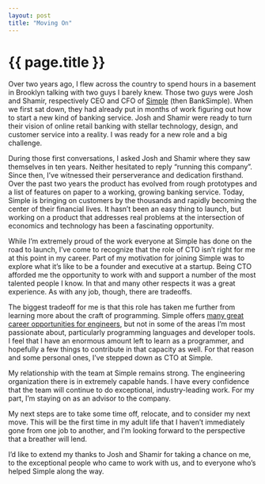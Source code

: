 ```yaml
---
layout: post
title: "Moving On"
---
```


{{ page.title }}
================

Over two years ago, I flew across the country to spend hours in a basement in Brooklyn talking with two guys I barely knew. Those two guys were Josh and Shamir, respectively CEO and CFO of [Simple](https://www.simple.com/) (then BankSimple). When we first sat down, they had already put in months of work figuring out how to start a new kind of banking service. Josh and Shamir were ready to turn their vision of online retail banking with stellar technology, design, and customer service into a reality. I was ready for a new role and a big challenge.

During those first conversations, I asked Josh and Shamir where they saw themselves in ten years. Neither hesitated to reply “running this company”. Since then, I’ve witnessed their perserverance and dedication firsthand. Over the past two years the product has evolved from rough prototypes and a list of features on paper to a working, growing banking service. Today, Simple is bringing on customers by the thousands and rapidly becoming the center of their financial lives. It hasn’t been an easy thing to launch, but working on a product that addresses real problems at the intersection of economics and technology has been a fascinating opportunity.

While I’m extremely proud of the work everyone at Simple has done on the road to launch, I’ve come to recognize that the role of CTO isn’t right for me at this point in my career. Part of my motivation for joining Simple was to explore what it’s like to be a founder and executive at a startup. Being CTO afforded me the opportunity to work with and support a number of the most talented people I know. In that and many other respects it was a great experience. As with any job, though, there are tradeoffs.

The biggest tradeoff for me is that this role has taken me further from learning more about the craft of programming. Simple offers [many great career opportunities for engineers](https://www.simple.com/careers/), but not in some of the areas I’m most passionate about, particularly programming languages and developer tools. I feel that I have an enormous amount left to learn as a programmer, and hopefully a few things to contribute in that capacity as well. For that reason and some personal ones, I’ve stepped down as CTO at Simple.

My relationship with the team at Simple remains strong. The engineering organization there is in extremely capable hands. I have every confidence that the team will continue to do exceptional, industry-leading work. For my part, I’m staying on as an advisor to the company.

My next steps are to take some time off, relocate, and to consider my next move. This will be the first time in my adult life that I haven’t immediately gone from one job to another, and I’m looking forward to the perspective that a breather will lend.

I’d like to extend my thanks to Josh and Shamir for taking a chance on me, to the exceptional people who came to work with us, and to everyone who’s helped Simple along the way.
